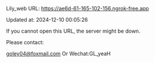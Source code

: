 Lily_web URL: https://ae6d-61-165-102-156.ngrok-free.app

Updated at: 2024-12-10 00:05:26

If you cannot open this URL, the server might be down.

Please contact: 

goley04@foxmail.com Or Wechat:GL_yeaH